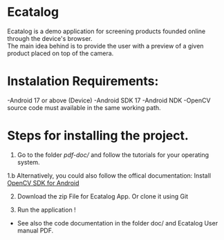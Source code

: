 Ecatalog
========

Ecatalog is a demo application for screening products founded online through the device's browser.  
The main idea behind is to provide the user with a preview of a given product placed on top of the camera.

Instalation Requirements:
=========================
-Android 17 or above (Device)
-Android SDK 17
-Android NDK 
-OpenCV source code must available in the same working path. 


Steps for installing the project. 
===========================================
1. Go to the folder _pdf-doc/_ and follow the tutorials for your operating system.
 
1.b Alternatively, you could also follow the offical documentation: Install [OpenCV SDK for Android](http://docs.opencv.org/doc/tutorials/introduction/android_binary_package/O4A_SDK.html)

2. Download the zip File for Ecatalog App. Or clone it using Git

3. Run the application !

* See also the code documentation in the folder doc/ and Ecatalog User manual PDF. 